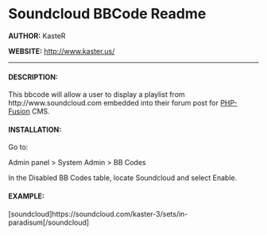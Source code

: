 Soundcloud BBCode Readme
===========
<p><b>AUTHOR:</b> KasteR</p>
<p><b>WEBSITE:</b> <a href='http://www.kaster.us' target='_blank'>http://www.kaster.us/</a></p>
<hr />


<h4>DESCRIPTION:</h4>
<p>This bbcode will allow a user to display a playlist from http://www.soundcloud.com embedded into their forum post for <a href='http://www.php-fusion.co.uk/' target='_blank'>PHP-Fusion</a> CMS.</p>


<h4>INSTALLATION:</h4>
<pCopy all files/directories from the files directory to the root PHP-Fusion installation path on your server.</p>

Go to:
<p>Admin panel > System Admin > BB Codes

In the Disabled BB Codes table, locate Soundcloud and select Enable.</p>


<h4>EXAMPLE:</h4>
<p>[soundcloud]https://soundcloud.com/kaster-3/sets/in-paradisum[/soundcloud]</p>
